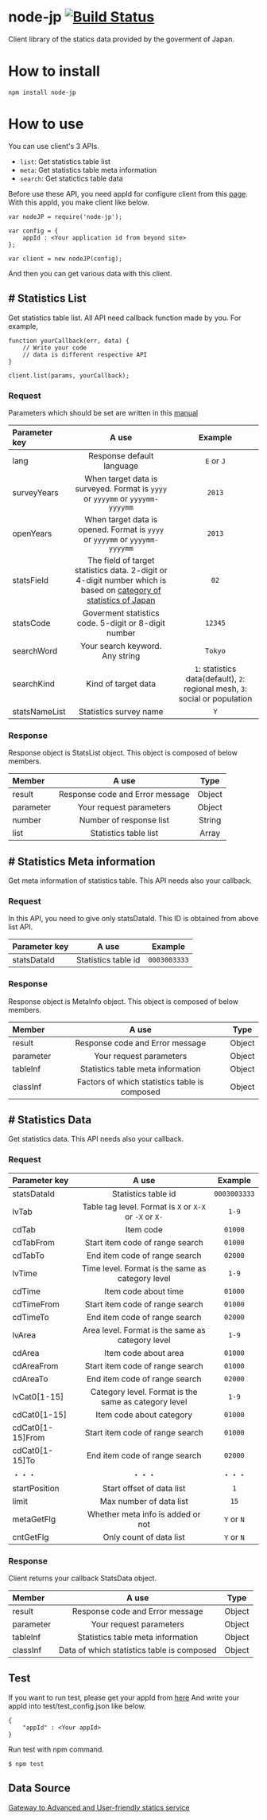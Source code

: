 node-jp [![Build Status](https://travis-ci.org/Lewuathe/node-jp.png?branch=master)](https://travis-ci.org/Lewuathe/node-jp)
=======

Client library of the statics data provided by the goverment of Japan.

# How to install

    npm install node-jp

# How to use
You can use client's 3 APIs.
* `list`: Get statistics table list
* `meta`: Get statistics table meta information
* `search`: Get statictics table data


Before use these API, you need appId for configure client
from this [page](https://statdb.nstac.go.jp/apiuser/php/index.php?action=provisional "page").
With this appId, you make client like below.

    var nodeJP = require('node-jp');

    var config = {
	    appId : <Your application id from beyond site>
    };	

    var client = new nodeJP(config);

And then you can get various data with this client.

## # Statistics List
Get statistics table list. All API need callback function made by you. For example,

    function yourCallback(err, data) {
        // Write your code
        // data is different respective API 
    }
    
    client.list(params, yourCallback);

### Request

Parameters which should be set are written in this [manual](http://statdb.nstac.go.jp/wp/wp-content/uploads/2013/06/API-spec.pdf "manual")

| Parameter key | A use | Example |
|:-----------|:------------:|:------------:|
| lang  | Response default language | `E` or `J` |
| surveyYears |  When target data is surveyed.  Format is `yyyy` or `yyyymm` or `yyyymm-yyyymm` | `2013` | 
| openYears  | When target data is opened. Format is `yyyy` or `yyyymm` or `yyyymm-yyyymm` | `2013` | 
| statsField | The field of target statistics data. 2-digit or 4-digit number which is based on [category of statistics of Japan](http://www.e-stat.go.jp/SG1/htoukeib/TopDisp.do?bKind=10 "category of statistics of Japan") | `02` |
| statsCode | Goverment statistics code. 5-digit or 8-digit number | `12345` |
| searchWord | Your search keyword.  Any string | `Tokyo` |
| searchKind | Kind of target data | `1`: statistics data(default), `2`: regional mesh, `3`: social or population | 
| statsNameList | Statistics survey name | `Y` | 

### Response
Response object is StatsList object. This object is composed of below members.

| Member | A use | Type |
|:----------|:----------:|:---------:|
| result | Response code and Error message | Object |
| parameter | Your request parameters | Object |
| number | Number of response list | String |
| list | Statistics table list | Array |


## # Statistics Meta information
Get meta information of statistics table. This API needs also your callback.

### Request
In this API, you need to give only statsDataId. This ID is obtained from above list API.

| Parameter key | A use | Example |
|:----------|:----------:|:----------:|
| statsDataId | Statistics table id | `0003003333` | 

### Response
Response object is MetaInfo object. This object is composed of below members.

| Member | A use | Type |
|:----------|:----------:|:----------:|
| result | Response code and Error message | Object |
| parameter | Your request parameters | Object |
| tableInf | Statistics table meta information | Object |
| classInf | Factors of which statistics table is composed | Object |

## # Statistics Data
Get statistics data. This API needs also your callback.

### Request
| Parameter key | A use | Example |
|:----------|:----------:|:----------:|
| statsDataId | Statistics table id | `0003003333` | 
| lvTab | Table tag level. Format is `X` or `X-X` or `-X` or `X-` | `1-9` |
| cdTab | Item code | `01000` | 
| cdTabFrom | Start item code of range search | `01000` | 
| cdTabTo | End item code of range search | `02000` | 
| lvTime | Time level. Format is the same as category level | `1-9` | 
| cdTime | Item code about time | `01000` | 
| cdTimeFrom | Start item code of range search | `01000` | 
| cdTimeTo | End item code of range search | `02000` |
| lvArea | Area level. Format is the same as category level | `1-9` | 
| cdArea | Item code about area | `01000` | 
| cdAreaFrom | Start item code of range search | `01000` | 
| cdAreaTo | End item code of range search | `02000` |
| lvCat0[1-15] | Category level. Format is the same as category level | `1-9` | 
| cdCat0[1-15] | Item code about category | `01000` | 
| cdCat0[1-15]From | Start item code of range search | `01000` | 
| cdCat0[1-15]To | End item code of range search | `02000` |
| ・・・ | ・・・ | ・・・ |
| startPosition | Start offset of data list | `1` | 
| limit | Max number of data list | `15` | 
| metaGetFlg | Whether meta info is added or not | `Y` or `N` | 
| cntGetFlg | Only count of data list | `Y` or `N` | 

### Response
Client returns your callback StatsData object.

| Member | A use | Type | 
|:----------|:----------:|:----------:|
| result | Response code and Error message | Object |
| parameter | Your request parameters | Object |
| tableInf | Statistics table meta information | Object |
| classInf | Data of which statistics table is composed | Object |

## Test
If you want to run test, please get your appId from [here](http://statdb.nstac.go.jp/ "Data source")
And write your appId into test/test_config.json like below.

    {
        "appId" : <Your appId> 
    }

Run test with npm command.

    $ npm test


## Data Source

[Gateway to Advanced and User-friendly statics service](http://statdb.nstac.go.jp/ "Data source")
